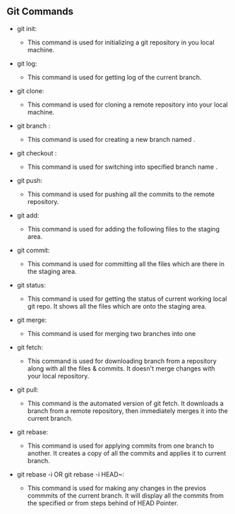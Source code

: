 ## Git Commands

* git init:
  - This command is used for initializing a git repository in you local machine.

* git log:
  - This command is used for getting log of the current branch.

* git clone:
  - This command is used for cloning a remote repository into your local machine.

* git branch <branch-name>:
  - This command is used for creating a new branch named <branch-name>.

* git checkout <branch-name>:
  - This command is used for switching into specified branch name <branch-name>.

* git push:
  - This command is used for pushing all the commits to the remote repository.

* git add:
  - This command is used for adding the following files to the staging area.

* git commit:
  - This command is used for committing all the files which are there in the staging area.

* git status:
  - This command is used for getting the status of current working local git repo. It shows all the files which are onto the staging area.

* git merge:
  - This command is used for merging two branches into one

* git fetch:
  - This command is used for downloading branch from a repository along with all the files & commits. It doesn't merge changes with your local repository.

* git pull:
  - This command is the automated version of git fetch. It downloads a branch from a remote repository, then immediately merges it into the current branch.

* git rebase:
  - This command is used for applying commits from one branch to another. It creates a copy of all the commits and applies it to current branch.

* git rebase -i <hash-value> OR git rebase -i HEAD~<value>:
  - This command is used for making any changes in the previos commmits of the current branch. It will display all the commits from the specified <hash-value> or from <value> steps behind of HEAD Pointer.
